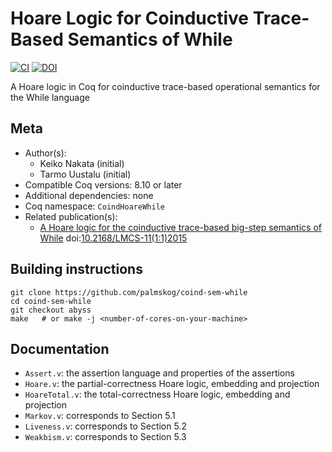 # Hoare Logic for Coinductive Trace-Based Semantics of While

[![CI][action-shield]][action-link]
[![DOI][doi-shield]][doi-link]

[action-shield]: https://github.com/palmskog/coind-sem-while/workflows/CI/badge.svg?branch=master
[action-link]: https://github.com/palmskog/coind-sem-while/actions?query=workflow%3ACI



[doi-shield]: https://zenodo.org/badge/DOI/10.2168/LMCS-11(1:1)2015.svg
[doi-link]: https://doi.org/10.2168/LMCS-11(1:1)2015

A Hoare logic in Coq for coinductive trace-based operational semantics for the
While language

## Meta

- Author(s):
  - Keiko Nakata (initial)
  - Tarmo Uustalu (initial)
- Compatible Coq versions: 8.10 or later
- Additional dependencies: none
- Coq namespace: `CoindHoareWhile`
- Related publication(s):
  - [A Hoare logic for the coinductive trace-based big-step semantics of While](https://arxiv.org/abs/1412.6579) doi:[10.2168/LMCS-11(1:1)2015](https://doi.org/10.2168/LMCS-11(1:1)2015)

## Building instructions

``` shell
git clone https://github.com/palmskog/coind-sem-while
cd coind-sem-while
git checkout abyss
make   # or make -j <number-of-cores-on-your-machine>
```

## Documentation

- `Assert.v`: the assertion language and properties of the assertions
- `Hoare.v`: the partial-correctness Hoare logic, embedding and projection
- `HoareTotal.v`: the total-correctness Hoare logic, embedding and projection
- `Markov.v`: corresponds to Section 5.1
- `Liveness.v`: corresponds to Section 5.2
- `Weakbism.v`: corresponds to Section 5.3
